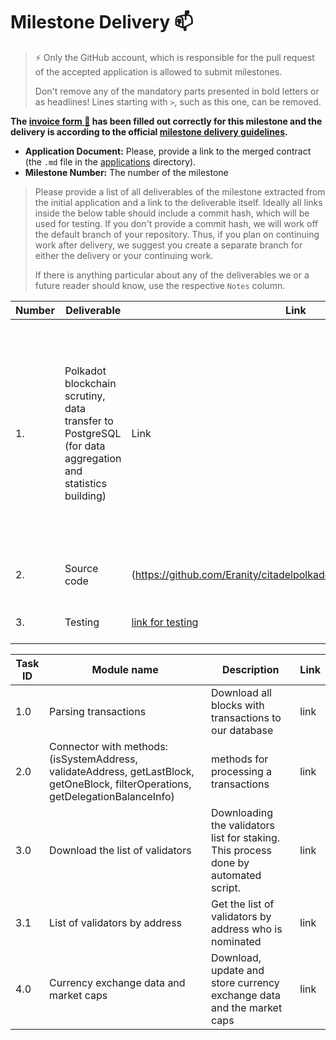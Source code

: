 # Milestone Delivery :mailbox:

> ⚡ Only the GitHub account, which is responsible for the pull request of the accepted application is allowed to submit milestones. 
> 
> Don't remove any of the mandatory parts presented in bold letters or as headlines! Lines starting with `>`, such as this one, can be removed.

**The [invoice form :pencil:](https://docs.google.com/forms/d/e/1FAIpQLSfmNYaoCgrxyhzgoKQ0ynQvnNRoTmgApz9NrMp-hd8mhIiO0A/viewform) has been filled out correctly for this milestone and the delivery is according to the official [milestone delivery guidelines](https://github.com/w3f/General-Grants-Program/blob/master/grants/milestone-deliverables-guidelines.md).**  

* **Application Document:** Please, provide a link to the merged contract (the `.md` file in the [applications](https://github.com/w3f/Open-Grants-Program/tree/master/applications) directory). 
* **Milestone Number:** The number of the milestone

> Please provide a list of all deliverables of the milestone extracted from the initial application and a link to the deliverable itself. Ideally all links inside the below table should include a commit hash, which will be used for testing. If you don't provide a commit hash, we will work off the default branch of your repository. Thus, if you plan on continuing work after delivery, we suggest you create a separate branch for either the delivery or your continuing work. 
> 
> If there is anything particular about any of the deliverables we or a future reader should know, use the respective `Notes` column.

| Number | Deliverable | Link | Notes |
| ------------- | ------------- | ------------- |------------- |
| 1. | Polkadot blockchain scrutiny, data transfer to PostgreSQL (for data aggregation and statistics building)|Link| This step will bring us some vital milestones: our database will contain all the transactions - new ones sourced directly from the blockchain will be also stored in our database that is convenient for the development needs (balance/rewards charts creation, etc.)| 
| 2.  |Source code|(https://github.com/Eranity/citadelpolkadot/blob/main/sourceCode.js)| Source code for blockhain integration on our platform |
| 3.  |Testing| [link for testing](https://github.com/Eranity/citadelpolkadot/tree/main)| Testing the parser with mocha test|


| Task ID | Module name | Description | Link |
| ------ | ----------- | ---- | ----- |
| 1.0 | Parsing transactions| Download all blocks with transactions to our database | link  |
| 2.0 | Connector with methods: (isSystemAddress, validateAddress, getLastBlock, getOneBlock, filterOperations, getDelegationBalanceInfo) | methods for processing a transactions | link |
| 3.0 | Download the list of validators | Downloading the validators list for staking. This process done by automated script. | link |
| 3.1 | List of validators by address | Get the list of validators by address who is nominated| link |
| 4.0 | Currency exchange data and market caps | Download, update and store currency exchange data and the market caps |link |

